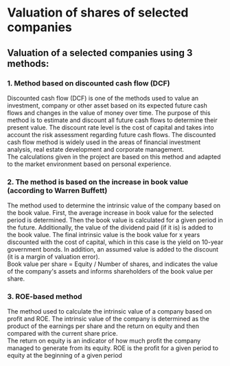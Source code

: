 # Valuation of shares of selected companies

## Valuation of a selected companies using 3 methods:

### 1. Method based on discounted cash flow (DCF)
Discounted cash flow (DCF) is one of the methods used to value an investment, company or other asset based on its expected future cash flows and changes in the value of money over time. The purpose of this method is to estimate and discount all future cash flows to determine their present value. The discount rate level is the cost of capital and takes into account the risk assessment regarding future cash flows. The discounted cash flow method is widely used in the areas of financial investment analysis, real estate development and corporate management. <br>
The calculations given in the project are based on this method and adapted to the market environment based on personal experience.

### 2. The method is based on the increase in book value (according to Warren Buffett)
The method used to determine the intrinsic value of the company based on the book value. First, the average increase in book value for the selected period is determined. Then the book value is calculated for a given period in the future. Additionally, the value of the dividend paid (if it is) is added to the book value. The final intrinsic value is the book value for x years discounted with the cost of capital, which in this case is the yield on 10-year government bonds. In addition, an assumed value is added to the discount (it is a margin of valuation error). <br>
Book value per share = Equity / Number of shares, and  indicates the value of the company's assets and informs shareholders of the book value per share.

### 3. ROE-based method
The method used to calculate the intrinsic value of a company based on profit and ROE. The intrinsic value of the company is determined as the product of the earnings per share and the return on equity and then compared with the current share price. <br>
The return on equity is an indicator of how much profit the company managed to generate from its equity. ROE is the profit for a given period to equity at the beginning of a given period

